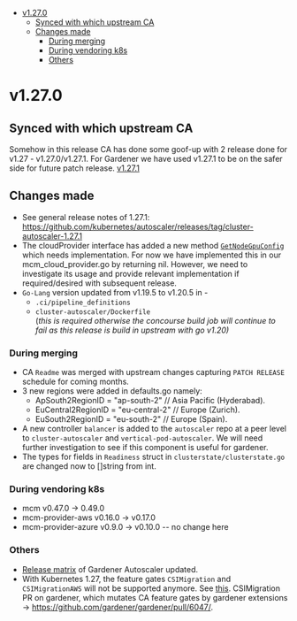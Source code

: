 <!--- For help refer to https://github.com/kubernetes/kubernetes/blob/master/CHANGELOG/CHANGELOG-1.20.md?plain=1 as example --->

- [v1.27.0](#v1270)
  - [Synced with which upstream CA](#synced-with-which-upstream-ca)
  - [Changes made](#changes-made)
    - [During merging](#during-merging)
    - [During vendoring k8s](#during-vendoring-k8s)
    - [Others](#others)


# v1.27.0


## Synced with which upstream CA
Somehow in this release CA has done some goof-up with 2 release done for v1.27 - v1.27.0/v1.27.1.
For Gardener we have used v1.27.1 to be on the safer side for future patch release. 
[v1.27.1](https://github.com/kubernetes/autoscaler/tree/cluster-autoscaler-1.27.1/cluster-autoscaler)

## Changes made
 - See general release notes of 1.27.1: https://github.com/kubernetes/autoscaler/releases/tag/cluster-autoscaler-1.27.1
 - The cloudProvider interface has added a new method [`GetNodeGpuConfig`](https://github.com/kubernetes/autoscaler/blob/41a957b7e8b8630cb4c3e7811bdcecf85c510f09/cluster-autoscaler/cloudprovider/cloud_provider.go#L139) which needs implementation. For now we have implemented this in our mcm_cloud_provider.go by returning nil. However, we need to investigate its usage and provide relevant implementation if required/desired with subsequent release.
 - `Go-Lang` version updated from v1.19.5 to v1.20.5 in - 
   -  `.ci/pipeline_definitions` 
   - `cluster-autoscaler/Dockerfile`   
   (*this is required otherwise the concourse build job will continue to fail as this release is build in upstream with go v1.20)*


### During merging
  - CA `Readme` was merged with upstream changes capturing `PATCH RELEASE` schedule for coming months. 
  - 3 new regions were added in defaults.go namely:
     - 	ApSouth2RegionID     = "ap-south-2"     // Asia Pacific (Hyderabad).
	   -  EuCentral2RegionID   = "eu-central-2"   // Europe (Zurich).
	   -  EuSouth2RegionID     = "eu-south-2"     // Europe (Spain).
  - A new controller `balancer` is added to the `autoscaler` repo at a peer level to `cluster-autoscaler` and `vertical-pod-autoscaler`. We will need further investigation to see if this component is useful for gardener. 
  - The types for fields in `Readiness` struct in `clusterstate/clusterstate.go` are changed now to []string from int. 

### During vendoring k8s
- mcm v0.47.0 -> 0.49.0
- mcm-provider-aws v0.16.0 -> v0.17.0
- mcm-provider-azure v0.9.0 -> v0.10.0 -- no change here

### Others
- [Release matrix](../README.md#releases-gardenerautoscaler) of Gardener Autoscaler updated.
- With Kubernetes 1.27, the feature gates `CSIMigration` and `CSIMigrationAWS` will not be supported anymore. See [this](https://kubernetes.io/docs/reference/command-line-tools-reference/feature-gates-removed/#descriptions-for-removed-feature-gates).
CSIMigration PR on gardener, which mutates CA feature gates by gardener extensions -> https://github.com/gardener/gardener/pull/6047/. 